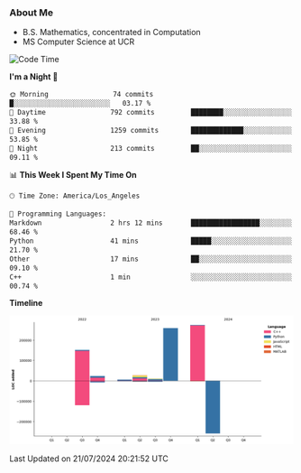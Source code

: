 ### About Me

- B.S. Mathematics, concentrated in Computation
- MS Computer Science at UCR



<!--START_SECTION:waka-->
![Code Time](http://img.shields.io/badge/Code%20Time-289%20hrs%2046%20mins-blue)

**I'm a Night 🦉** 

```text
🌞 Morning                74 commits          █░░░░░░░░░░░░░░░░░░░░░░░░   03.17 % 
🌆 Daytime                792 commits         ████████░░░░░░░░░░░░░░░░░   33.88 % 
🌃 Evening                1259 commits        █████████████░░░░░░░░░░░░   53.85 % 
🌙 Night                  213 commits         ██░░░░░░░░░░░░░░░░░░░░░░░   09.11 % 
```


📊 **This Week I Spent My Time On** 

```text
🕑︎ Time Zone: America/Los_Angeles

💬 Programming Languages: 
Markdown                 2 hrs 12 mins       █████████████████░░░░░░░░   68.46 % 
Python                   41 mins             █████░░░░░░░░░░░░░░░░░░░░   21.70 % 
Other                    17 mins             ██░░░░░░░░░░░░░░░░░░░░░░░   09.10 % 
C++                      1 min               ░░░░░░░░░░░░░░░░░░░░░░░░░   00.74 % 
```

**Timeline**

![Lines of Code chart](https://raw.githubusercontent.com/nickocruzm/nickocruzm/main/assets/bar_graph.png)


 Last Updated on 21/07/2024 20:21:52 UTC
<!--END_SECTION:waka-->
